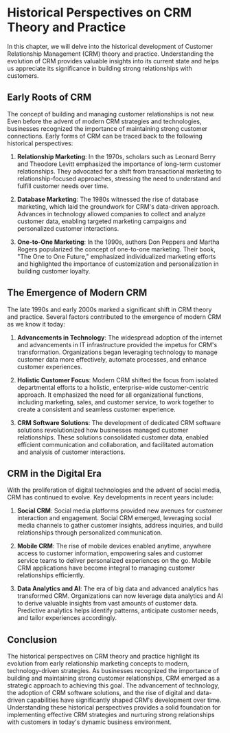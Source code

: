 Historical Perspectives on CRM Theory and Practice
=============================================================

In this chapter, we will delve into the historical development of Customer Relationship Management (CRM) theory and practice. Understanding the evolution of CRM provides valuable insights into its current state and helps us appreciate its significance in building strong relationships with customers.

**Early Roots of CRM**
----------------------

The concept of building and managing customer relationships is not new. Even before the advent of modern CRM strategies and technologies, businesses recognized the importance of maintaining strong customer connections. Early forms of CRM can be traced back to the following historical perspectives:

1. **Relationship Marketing**: In the 1970s, scholars such as Leonard Berry and Theodore Levitt emphasized the importance of long-term customer relationships. They advocated for a shift from transactional marketing to relationship-focused approaches, stressing the need to understand and fulfill customer needs over time.

2. **Database Marketing**: The 1980s witnessed the rise of database marketing, which laid the groundwork for CRM's data-driven approach. Advances in technology allowed companies to collect and analyze customer data, enabling targeted marketing campaigns and personalized customer interactions.

3. **One-to-One Marketing**: In the 1990s, authors Don Peppers and Martha Rogers popularized the concept of one-to-one marketing. Their book, "The One to One Future," emphasized individualized marketing efforts and highlighted the importance of customization and personalization in building customer loyalty.

**The Emergence of Modern CRM**
-------------------------------

The late 1990s and early 2000s marked a significant shift in CRM theory and practice. Several factors contributed to the emergence of modern CRM as we know it today:

1. **Advancements in Technology**: The widespread adoption of the internet and advancements in IT infrastructure provided the impetus for CRM's transformation. Organizations began leveraging technology to manage customer data more effectively, automate processes, and enhance customer experiences.

2. **Holistic Customer Focus**: Modern CRM shifted the focus from isolated departmental efforts to a holistic, enterprise-wide customer-centric approach. It emphasized the need for all organizational functions, including marketing, sales, and customer service, to work together to create a consistent and seamless customer experience.

3. **CRM Software Solutions**: The development of dedicated CRM software solutions revolutionized how businesses managed customer relationships. These solutions consolidated customer data, enabled efficient communication and collaboration, and facilitated automation and analysis of customer interactions.

**CRM in the Digital Era**
--------------------------

With the proliferation of digital technologies and the advent of social media, CRM has continued to evolve. Key developments in recent years include:

1. **Social CRM**: Social media platforms provided new avenues for customer interaction and engagement. Social CRM emerged, leveraging social media channels to gather customer insights, address inquiries, and build relationships through personalized communication.

2. **Mobile CRM**: The rise of mobile devices enabled anytime, anywhere access to customer information, empowering sales and customer service teams to deliver personalized experiences on the go. Mobile CRM applications have become integral to managing customer relationships efficiently.

3. **Data Analytics and AI**: The era of big data and advanced analytics has transformed CRM. Organizations can now leverage data analytics and AI to derive valuable insights from vast amounts of customer data. Predictive analytics helps identify patterns, anticipate customer needs, and tailor experiences accordingly.

**Conclusion**
--------------

The historical perspectives on CRM theory and practice highlight its evolution from early relationship marketing concepts to modern, technology-driven strategies. As businesses recognized the importance of building and maintaining strong customer relationships, CRM emerged as a strategic approach to achieving this goal. The advancement of technology, the adoption of CRM software solutions, and the rise of digital and data-driven capabilities have significantly shaped CRM's development over time. Understanding these historical perspectives provides a solid foundation for implementing effective CRM strategies and nurturing strong relationships with customers in today's dynamic business environment.

